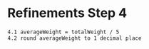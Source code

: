 # Refinements Step 4

```
4.1 averageWeight = totalWeight / 5
4.2 round averageWeight to 1 decimal place
```
